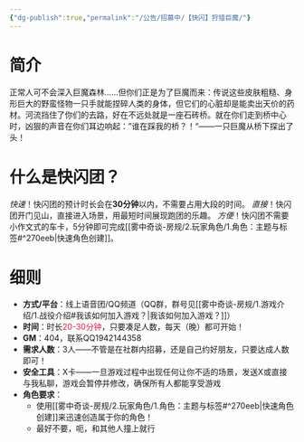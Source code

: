 ```yaml
---
{"dg-publish":true,"permalink":"/公告/招募中/【快闪】狩猎巨魔/"}
---
```


# 简介
正常人可不会深入巨魔森林......但你们正是为了巨魔而来：传说这些皮肤粗糙、身形巨大的野蛮怪物一只手就能捏碎人类的身体，但它们的心脏却是能卖出天价的药材。河流挡住了你们的去路，好在不远处就是一座石砖桥。就在你们走到桥中心时，凶狠的声音在你们耳边响起：”谁在踩我的桥？！“——一只巨魔从桥下探出了头！
# 什么是快闪团？
*快速*！快闪团的预计时长会在**30分钟**以内，不需要占用大段的时间。
*直接*！快闪团开门见山，直接进入场景，用最短时间展现跑团的乐趣。
*方便*！快闪团不需要小作文式的车卡，5分钟即可完成[[雾中奇谈-房规/2.玩家角色/1.角色：主题与标签#^270eeb\|快速角色创建]]。

# 细则
- **方式/平台**：线上语音团/QQ频道（QQ群，群号见[[雾中奇谈-房规/1.游戏介绍/1.战役介绍#我该如何加入游戏？\|我该如何加入游戏？]]）
- **时间**：时长<font color="#e6194B">20-30分钟</font>，只要凑足人数，每天（晚）都可开始！
- **GM**：404，联系QQ1942144358
- **需求人数**：3人——不管是在社群内招募，还是自己约好朋友，只要达成人数即可！
- **安全工具**：X卡——一旦游戏过程中出现任何让你不适的场景，发送X或直接与我私聊，游戏会暂停并修改，确保所有人都能享受游戏
- **角色要求**：
	- 使用[[雾中奇谈-房规/2.玩家角色/1.角色：主题与标签#^270eeb\|快速角色创建]]来迅速创造属于你的角色！
	- 最好不要，呃，和其他人撞上就行
